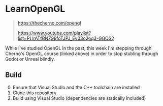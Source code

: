 # LearnOpenGL
> https://thecherno.com/opengl
>
> https://www.youtube.com/playlist?list=PLlrATfBNZ98foTJPJ_Ev03o2oq3-GGOS2

While I've studied OpenGL in the past, this week I'm stepping through Cherno's OpenGL course (linked above) in order to stop stubling through Godot or Unreal blindly.

## Build
0. Ensure that Visual Studio and the C++ toolchain are installed
1. Clone this repository
2. Build using Visual Studio (dependencies are statically included)
